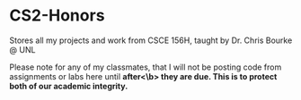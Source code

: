 # CS2-Honors
Stores all my projects and work from CSCE 156H, taught by Dr. Chris Bourke @ UNL

Please note for any of my classmates, that I will not be posting code from assignments or labs here until <b>after<\b> they are due. This 
is to protect both of our academic integrity.
